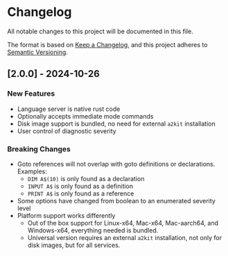 # Changelog

All notable changes to this project will be documented in this file.

The format is based on [Keep a Changelog](https://keepachangelog.com/en/1.1.0/),
and this project adheres to [Semantic Versioning](https://semver.org/spec/v2.0.0.html).

## [2.0.0] - 2024-10-26

### New Features

* Language server is native rust code
* Optionally accepts immediate mode commands
* Disk image support is bundled, no need for external `a2kit` installation
* User control of diagnostic severity

### Breaking Changes

* Goto references will not overlap with goto definitions or declarations.  Examples:
    - `DIM A$(10)` is only found as a declaration
    - `INPUT A$` is only found as a definition
    - `PRINT A$` is only found as a reference
* Some options have changed from boolean to an enumerated severity level
* Platform support works differently
    - Out of the box support for Linux-x64, Mac-x64, Mac-aarch64, and Windows-x64, everything needed is bundled.
    - Universal version requires an external `a2kit` installation, not only for disk images, but for all services.
